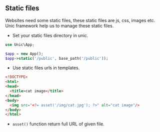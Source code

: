 ## Static files

  Websites need some static files, these static files are js, css, images etc. Unic framework help us to manage these static files.

  - Set your static files directory in unic.

```php
use Unic\App;

$app = new App();
$app->static('/public', base_path('/public'));
```

  - Use static files urls in templates.

```html
<!DOCTYPE>
<html>
<head>
  <title>cat image</title>
</head>
<body>
  <img src="<?= asset('/img/cat.jpg'); ?>" alt="cat image"/>
</body>
</html>
```

  - `asset()` function return full URL of given file.
